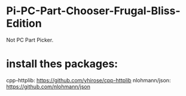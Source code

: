 # Pi-PC-Part-Chooser-Frugal-Bliss-Edition
Not PC Part Picker.





# install thes packages:
cpp-httplib: https://github.com/yhirose/cpp-httplib
nlohmann/json: https://github.com/nlohmann/json

